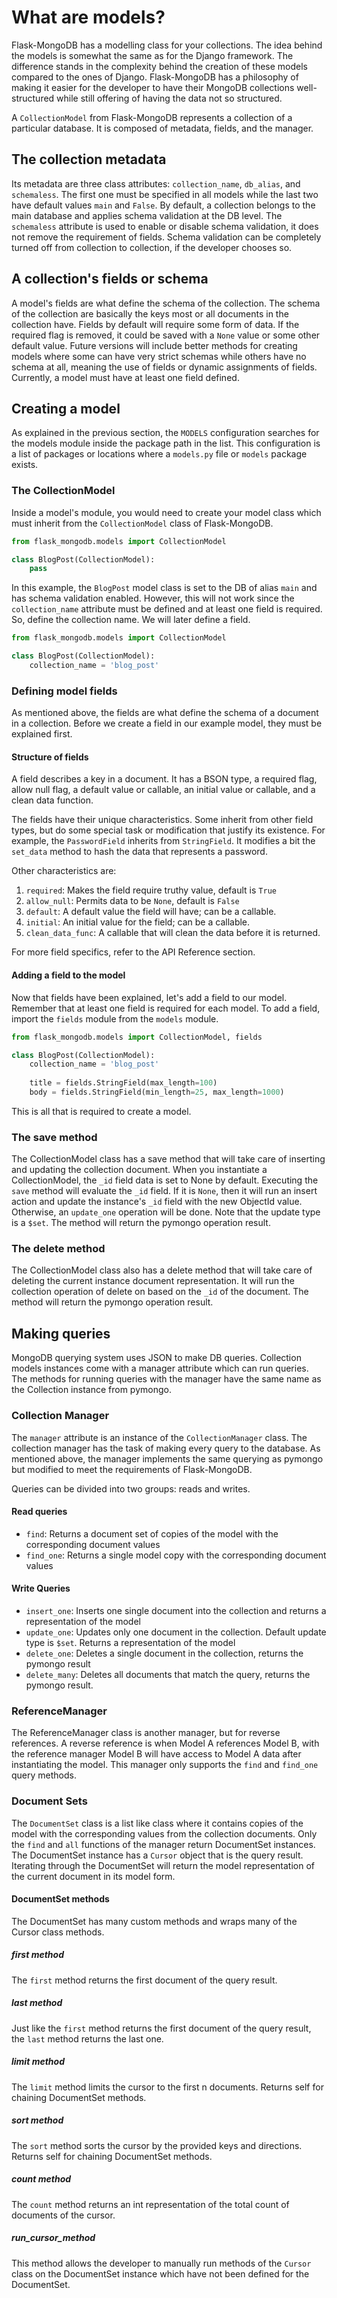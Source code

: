# What are models?

Flask-MongoDB has a modelling class for your collections. The idea behind the models is somewhat the same as for the Django framework. The difference stands in the complexity behind the creation of these models compared to the ones of Django. Flask-MongoDB has a philosophy of making it easier for the developer to have their MongoDB collections well-structured while still offering of having the data not so structured. 

A `CollectionModel` from Flask-MongoDB represents a collection of a particular database. It is composed of metadata, fields, and the manager. 

## The collection metadata

Its metadata are three class attributes: `collection_name`, `db_alias`, and `schemaless`. The first one must be specified in all models while the last two have default values `main` and `False`. By default, a collection belongs to the main database and applies schema validation at the DB level. The `schemaless` attribute is used to enable or disable schema validation, it does not remove the requirement of fields. Schema validation can be completely turned off from collection to collection, if the developer chooses so. 

## A collection's fields or schema

A model's fields are what define the schema of the collection. The schema of the collection are basically the keys most or all documents in the collection have. Fields by default will require some form of data. If the required flag is removed, it could be saved with a `None` value or some other default value. Future versions will include better methods for creating models where some can have very strict schemas while others have no schema at all, meaning the use of fields or dynamic assignments of fields. Currently, a model must have at least one field defined. 

## Creating a model

As explained in the previous section, the `MODELS` configuration searches for the models module inside the package path in the list. This configuration is a list of packages or locations where a `models.py` file or `models` package exists.

### The CollectionModel

Inside a model's module, you would need to create your model class which must inherit from the `CollectionModel` class of Flask-MongoDB.
```python
from flask_mongodb.models import CollectionModel

class BlogPost(CollectionModel):
    pass
```
In this example, the `BlogPost` model class is set to the DB of alias `main` and has schema validation enabled. However, this will not work since the `collection_name` attribute must be defined and at least one field is required. So, define the collection name. We will later define a field.
```python
from flask_mongodb.models import CollectionModel

class BlogPost(CollectionModel):
    collection_name = 'blog_post'
```

### Defining model fields

As mentioned above, the fields are what define the schema of a document in a collection. Before we create a field in our example model, they must be explained first.

#### Structure of fields

A field describes a key in a document. It has a BSON type, a required flag, allow null flag, a default value or callable, an initial value or callable, and a clean data function. 

The fields have their unique characteristics. Some inherit from other field types, but do some special task or modification that justify its existence. For example, the `PasswordField` inherits from `StringField`. It modifies a bit the `set_data` method to hash the data that represents a password. 

Other characteristics are:

1. `required`: Makes the field require truthy value, default is `True`
2. `allow_null`: Permits data to be `None`, default is `False`
3. `default`: A default value the field will have; can be a callable.
4. `initial`: An initial value for the field; can be a callable.
5. `clean_data_func`: A callable that will clean the data before it is returned.

For more field specifics, refer to the API Reference section.

#### Adding a field to the model

Now that fields have been explained, let's add a field to our model. Remember that at least one field is required for each model. To add a field, import the `fields` module from the `models` module.
```python
from flask_mongodb.models import CollectionModel, fields

class BlogPost(CollectionModel):
    collection_name = 'blog_post'
    
    title = fields.StringField(max_length=100)
    body = fields.StringField(min_length=25, max_length=1000)
```

This is all that is required to create a model.

### The save method

The CollectionModel class has a save method that will take care of inserting and updating the collection document. When you instantiate a CollectionModel, the `_id` field data is set to None by default. Executing the `save` method will evaluate the `_id` field. If it is `None`, then it will run an insert action and update the instance's `_id` field with the new ObjectId value. Otherwise, an `update_one` operation will be done. Note that the update type is a `$set`. The method will return the pymongo operation result.

### The delete method

The CollectionModel class also has a delete method that will take care of deleting the current instance document representation. It will run the collection operation of delete on based on the `_id` of the document. The method will return the pymongo operation result. 

## Making queries

MongoDB querying system uses JSON to make DB queries. Collection models instances come with a manager attribute which can run queries. The methods for running queries with the manager have the same name as the Collection instance from pymongo.

### Collection Manager

The `manager` attribute is an instance of the `CollectionManager` class. The collection manager has the task of making every query to the database. As mentioned above, the manager implements the same querying as pymongo but modified to meet the requirements of Flask-MongoDB. 

Queries can be divided into two groups: reads and writes.

#### Read queries

- `find`: Returns a document set of copies of the model with the corresponding document values
- `find_one`: Returns a single model copy with the corresponding document values

#### Write Queries

- `insert_one`: Inserts one single document into the collection and returns a representation of the model
- `update_one`: Updates only one document in the collection. Default update type is `$set`. Returns a representation of the model
- `delete_one`: Deletes a single document in the collection, returns the pymongo result
- `delete_many`: Deletes all documents that match the query, returns the pymongo result.

### ReferenceManager

The ReferenceManager class is another manager, but for reverse references. A reverse reference is when Model A references Model B, with the reference manager Model B will have access to Model A data after instantiating the model. This manager only supports the `find` and `find_one` query methods.

### Document Sets

The `DocumentSet` class is a list like class where it contains copies of the model with the corresponding values from the collection documents. Only the `find` and `all` functions of the manager return DocumentSet instances. The DocumentSet instance has a `Cursor` object that is the query result. Iterating through the DocumentSet will return the model representation of the current document in its model form.

#### DocumentSet methods

The DocumentSet has many custom methods and wraps many of the Cursor class methods.

##### first method

The `first` method returns the first document of the query result.

##### last method

Just like the `first` method returns the first document of the query result, the `last` method returns the last one.

##### limit method

The `limit` method limits the cursor to the first n documents. Returns self for chaining DocumentSet methods.

##### sort method

The `sort` method sorts the cursor by the provided keys and directions. Returns self for chaining DocumentSet methods.

##### count method

The `count` method returns an int representation of the total count of documents of the cursor.

##### run_cursor_method

This method allows the developer to manually run methods of the `Cursor` class on the DocumentSet instance which have not been defined for the DocumentSet.
